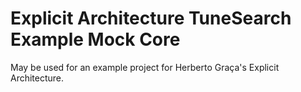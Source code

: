 # Explicit Architecture TuneSearch Example Mock Core 

May be used for an example project for Herberto Graça's Explicit Architecture.

